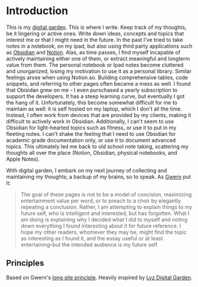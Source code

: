 # Introduction

This is my [digital garden](https://lyz-code.github.io/blue-book/digital_garden/). This is where I write. Keep track of my thoughts, be it lingering or active ones. Write down ideas, concepts and topics that interest me or that I might need in the future. In the past I've tried to take notes in a notebook, on my ipad, but also using third party applications such as [Obsidian](https://obsidian.md) and [Notion](https://notion.so). Alas, as time passes, I find myself incapable of actively maintaining either one of them, or extract meaningful and longterm value from them. The personal notebook or Ipad notes become cluttered and unorganized, losing my motivation to use it as a personal library. Similar feelings arose when using Notion.so. Building comprehensive tables, code snippets, and referring to other pages often became a mess as well. I found that Obisidan grew on me - I even purschased a yearly subscription to support the developers. It has a steep learning curve, but eventually I got the hang of it. Unfortunately, this become somewhat difficult for me to maintain as well: it is self hosted on my laptop, which I don't all the time. Instead, I often work from devices that are provided by my clients, making it difficult to actively work in Obsidian. Additionally, I can't seem to use Obsidian for light-hearted topics such as fitness, or use it to put in my fleeting notes. I can't shake the feeling that I need to use Obsidian for academic grade documentation only, or use it to document advanced topics. This ultimately led me back to old school note taking, scattering my thoughts all over the place (Notion, Obsidian, physical notebooks, and Apple Notes).

With digital garden, I embark on my next journey of collecting and maintaining my thoughts; a backup of my brains, so to speak. As [Gwern](https://www.gwern.net/About#target-audience) put it:

> The goal of these pages is not to be a model of concision, maximizing entertainment value per word, or to preach to a choir by elegantly repeating a conclusion. Rather, I am attempting to explain things to my future self, who is intelligent and interested, but has forgotten. What I am doing is explaining why I decided what I did to myself and noting down everything I found interesting about it for future reference. I hope my other readers, whomever they may be, might find the topic as interesting as I found it, and the essay useful or at least entertaining–but the intended audience is my future self.

## Principles

Based on Gwern's [long site principle](https://www.gwern.net/About#long-site). Heavily inspired by [Lyz Digital
Garden](https://lyz-code.github.io/blue-book/).